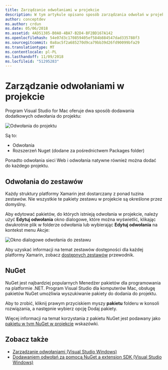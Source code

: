 ```yaml
---
title: Zarządzanie odwołaniami w projekcie
description: W tym artykule opisano sposób zarządzania odwołań w projekcie w programie Visual Studio dla komputerów Mac
author: conceptdev
ms.author: crdun
ms.date: 05/06/2018
ms.assetid: 4AD51385-B0A8-4BA7-B2D4-BF2BD167A142
ms.openlocfilehash: 54e07d3c170859405ef584b884547dad335788f3
ms.sourcegitcommit: 0a8ac5f2a685270d9ca79bb39d26fd90099bfa29
ms.translationtype: MT
ms.contentlocale: pl-PL
ms.lasthandoff: 11/09/2018
ms.locfileid: "51295283"
---
```

# <a name="managing-references-in-a-project"></a>Zarządzanie odwołaniami w projekcie

Program Visual Studio for Mac oferuje dwa sposób dodawania dodatkowych odwołania do projektu:

![Odwołania do projektu](media/projects-and-solutions-image10.png)

Są to:

* Odwołania
* Rozszerzeń Nuget (dodane za pośrednictwem Packages folder)

Ponadto odwołania sieci Web i odwołania natywne również można dodać do każdego projektu.

## <a name="assembly-references"></a>Odwołania do zestawów

Każdy struktury platformy Xamarin jest dostarczany z ponad tuzina zestawów. Nie wszystkie te pakiety zestawu w projekcie są określone przez domyślny.

Aby edytować pakietów, do których istnieją odwołania w projekcie, należy użyć **Edytuj odwołania** okno dialogowe, które można wyświetlić, klikając dwukrotnie plik w folderze odwołania lub wybierając **Edytuj odwołania** na kontekst menu Akcje:

![Okno dialogowe odwołania do zestawu](media/projects-and-solutions-image11.png)

Aby uzyskać informacji na temat zestawów dostępności dla każdej platformy Xamarin, zobacz [dostępnych zestawów](https://developer.xamarin.com/guides/cross-platform/advanced/available-assemblies/) przewodnik.

## <a name="nuget"></a>NuGet

NuGet jest najbardziej popularnych Menedżer pakietów dla programowania na platformie .NET. Program Visual Studio dla komputerów Mac, obsługę pakietów NuGet umożliwia wyszukiwanie pakiety do dodania do projektu.

Aby to zrobić, kliknij prawym przyciskiem myszy **pakietu** folderu w konsoli rozwiązania, a następnie wybierz opcję Dodaj pakiety.

Więcej informacji na temat korzystania z pakietu NuGet jest podawany jako [pakietu w tym NuGet w projekcie](nuget-walkthrough.md) wskazówki.

## <a name="see-also"></a>Zobacz także

- [Zarządzanie odwołaniami (Visual Studio Windows)](/visualstudio/ide/managing-references-in-a-project)
- [Dodawaniem odwołań za pomocą NuGet a extension SDK (Visual Studio Windows)](/visualstudio/ide/adding-references-using-nuget-versus-an-extension-sdk)